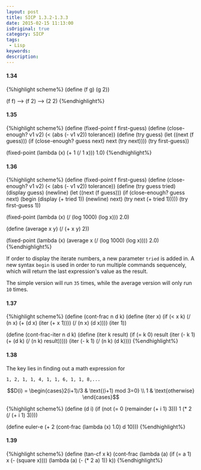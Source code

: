 ```yaml
---
layout: post
title: SICP 1.3.2-1.3.3
date: 2015-02-15 11:13:00
isOriginal: true
category: SICP
tags:
 - Lisp
keywords: 
description: 
---
```


#### 1.34

{%highlight scheme%}
(define (f g) (g 2))

(f f)
-->
(f 2)
-->
(2 2)
{%endhighlight%}

#### 1.35

{%highlight scheme%}
(define (fixed-point f first-guess)
  (define (close-enough? v1 v2)
    (< (abs (- v1 v2)) tolerance))
  (define (try guess)
    (let ((next (f guess)))
      (if (close-enough? guess next)
          next
          (try next))))
  (try first-guess))

(fixed-point (lambda (x) (+ 1 (/ 1 x))) 1.0)
{%endhighlight%}

#### 1.36

{%highlight scheme%}
(define (fixed-point f first-guess)
  (define (close-enough? v1 v2)
    (< (abs (- v1 v2)) tolerance))
  (define (try guess tried)
    (display guess)
    (newline)
    (let ((next (f guess)))
      (if (close-enough? guess next)
          (begin
            (display (+ tried 1))
            (newline)
            next)
          (try next (+ tried 1)))))
  (try first-guess 1))

(fixed-point (lambda (x) (/ (log 1000) (log x))) 2.0)

(define (average x y)
  (/ (+ x y) 2))

(fixed-point (lambda (x) (average x
                                  (/ (log 1000) (log x)))) 2.0)
{%endhighlight%}

If order to display the iterate numbers, a new parameter `tried` is added in.
A new syntax `begin` is used in order to run multiple commands sequencely, which will
return the last expression's value as the result.

The simple version will run `35` times, while the average version will only run `10` times.

#### 1.37

{%highlight scheme%}
(define (cont-frac n d k)
  (define (iter x)
    (if (< x k)
      (/ (n x)
         (+ (d x)
            (iter (+ x 1))))
      (/ (n x)
         (d x))))
  (iter 1))

(define (cont-frac-iter n d k)
  (define (iter k result)
    (if (= k 0)
      result
      (iter (- k 1)
            (+ (d k)
               (/ (n k)
                  result)))))
  (iter (- k 1) (/ (n k)
                   (d k))))
{%endhighlight%}

#### 1.38

The key lies in finding out a math expression for

`1, 2, 1, 1, 4, 1, 1, 6, 1, 1, 8,...`

$$D(i) = \begin{cases}2(i+1)/3 & \text{(i+1) mod 3=0} \\ 1 & \text{otherwise} \end{cases}$$

{%highlight scheme%}
(define (d i)
  (if (not (= 0
              (remainder (+ i 1) 3)))
    1
    (* 2
       (/ (+ i 1)
          3))))

(define euler-e
  (+ 2 (cont-frac (lambda (x) 1.0) d 10)))
{%endhighlight%}

#### 1.39

{%highlight scheme%}
(define (tan-cf x k)
  (cont-frac
    (lambda (a) (if (= a 1)
                  x
                  (- (square x))))
    (lambda (a) (- (* 2 a) 1))
    k))
{%endhighlight%}
